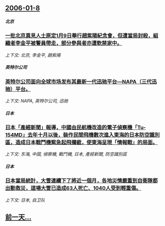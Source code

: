 ## [2006-01-8](/news/2006/01/8/index.md)

##### 北京
### [一批北京異見人士原定1月9日舉行趙紫陽紀念會，但遭當局封殺，組織者李金平被警員帶走，部分參與者亦遭軟禁家中。](/news/2006/01/8/一批北京異見人士原定1月9日舉行趙紫陽紀念會-但遭當局封殺-組織者李金平被警員帶走-部分參與者亦遭軟禁家中.md)
_上下文: 北京, 李金平, 趙紫陽_

##### 英特尔公司
### [英特尔公司面向全球市场发布其最新一代迅驰平台—NAPA（三代迅驰）平台。](/news/2006/01/8/英特尔公司面向全球市场发布其最新一代迅驰平台-NAPA-三代迅驰-平台.md)
_上下文: NAPA, 英特尔公司, 迅驰_

##### 日本
### [日本「產經新聞」報導，中國由民航機改造的電子偵察機「Tu-154MD」去年十月以後，裝作民間飛機數次進入東海的日本防空識別區，造成日本戰鬥機緊急起飛攔截，使東海呈現「情報戰」的局面。](/news/2006/01/8/日本-產經新聞-報導-中國由民航機改造的電子偵察機-Tu-154MD-去年十月以後-裝作民間飛機數次進入東海的日本防空識.md)
_上下文: 东海, 中国, 偵察機, 戰鬥機, 日本, 產經新聞, 防空識別區_

##### 日本
### [日本當局統計，大雪連續下了將近一個月，各地災情嚴重到自衛隊都出動救災，這場大雪已造成63人死亡、1040人受到輕重傷。](/news/2006/01/8/日本當局統計-大雪連續下了將近一個月-各地災情嚴重到自衛隊都出動救災-這場大雪已造成63人死亡-1040人受到輕重傷.md)
_上下文: 日本, 自卫队_

## [前一天...](/news/2006/01/7/index.md)

